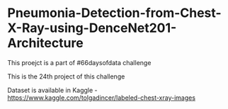 # Pneumonia-Detection-from-Chest-X-Ray-using-DenceNet201-Architecture

This proejct is a part of #66daysofdata challenge 

This is the 24th project of this challenge 

Dataset is available in Kaggle - https://www.kaggle.com/tolgadincer/labeled-chest-xray-images
